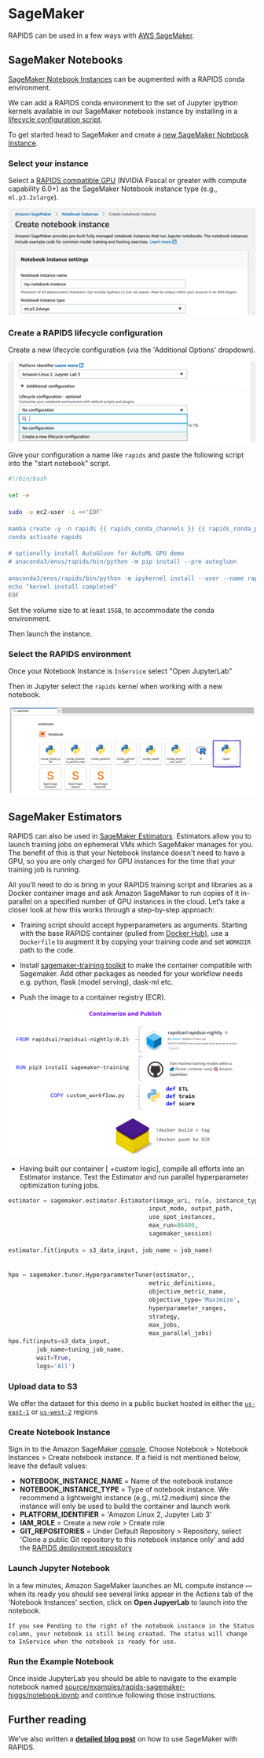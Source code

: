 # SageMaker

RAPIDS can be used in a few ways with [AWS SageMaker](https://aws.amazon.com/sagemaker/).

## SageMaker Notebooks

[SageMaker Notebook Instances](https://docs.aws.amazon.com/sagemaker/latest/dg/nbi.html) can be augmented with a RAPIDS conda environment.

We can add a RAPIDS conda environment to the set of Jupyter ipython kernels available in our SageMaker notebook instance by installing in a [lifecycle configuration script](https://docs.aws.amazon.com/sagemaker/latest/dg/notebook-lifecycle-config.html).

To get started head to SageMaker and create a [new SageMaker Notebook Instance](https://console.aws.amazon.com/sagemaker/home#/notebook-instances/create).

### Select your instance

Select a [RAPIDS compatible GPU](https://medium.com/dropout-analytics/which-gpus-work-with-rapids-ai-f562ef29c75f) (NVIDIA Pascal or greater with compute capability 6.0+) as the SageMaker Notebook instance type (e.g., `ml.p3.2xlarge`).

![Screenshot of the create new notebook screen with a ml.p3.2xlarge selected](../../images/sagemaker-create-notebook-instance.png)

### Create a RAPIDS lifecycle configuration

Create a new lifecycle configuration (via the 'Additional Options' dropdown).

![Screenshot of the create lifecycle configuration screen](../../images/sagemaker-create-lifecycle-configuration.png)

Give your configuration a name like `rapids` and paste the following script into the "start notebook" script.

```bash
#!/bin/bash

set -e

sudo -u ec2-user -i <<'EOF'

mamba create -y -n rapids {{ rapids_conda_channels }} {{ rapids_conda_packages }} ipykernel
conda activate rapids

# optionally install AutoGluon for AutoML GPU demo
# anaconda3/envs/rapids/bin/python -m pip install --pre autogluon

anaconda3/envs/rapids/bin/python -m ipykernel install --user --name rapids
echo "kernel install completed"
EOF
```

Set the volume size to at least `15GB`, to accommodate the conda environment.

Then launch the instance.

### Select the RAPIDS environment

Once your Notebook Instance is `InService` select "Open JupyterLab"

Then in Jupyter select the `rapids` kernel when working with a new notebook.

![Screenshot of Jupyter with the rapids kernel highlighted](../../images/sagemaker-choose-rapids-kernel.png)

## SageMaker Estimators

RAPIDS can also be used in [SageMaker Estimators](https://sagemaker.readthedocs.io/en/stable/api/training/estimators.html). Estimators allow you to launch training jobs on ephemeral VMs which SageMaker manages for you. The benefit of this is that your Notebook Instance doesn't need to have a GPU, so you are only charged for GPU instances for the time that your training job is running.

All you’ll need to do is bring in your RAPIDS training script and libraries as a Docker container image and ask Amazon SageMaker to run copies of it in-parallel on a specified number of GPU instances in the cloud. Let’s take a closer look at how this works through a step-by-step approach:

- Training script should accept hyperparameters as arguments. Starting with the base RAPIDS container (pulled from [Docker Hub](https://hub.docker.com/u/rapidsai)), use a `Dockerfile` to augment it by copying your training code and set `WORKDIR` path to the code.

- Install [sagemaker-training toolkit](https://github.com/aws/sagemaker-training-toolkit) to make the container compatible with Sagemaker. Add other packages as needed for your workflow needs e.g. python, flask (model serving), dask-ml etc.

- Push the image to a container registry (ECR).

![Screenshot of summarized step to build Estimator](../../images/sagemaker-containerize-and-publish.png)

- Having built our container [ +custom logic], compile all efforts into an Estimator instance. Test the Estimator and run parallel hyperparameter optimization tuning jobs.

```python
estimator = sagemaker.estimator.Estimator(image_uri, role, instance_type, instance_count,
                                        input_mode, output_path,
                                        use_spot_instances,
                                        max_run=86400,
                                        sagemaker_session)

estimator.fit(inputs = s3_data_input, job_name = job_name)


hpo = sagemaker.tuner.HyperparameterTuner(estimator,,
                                        metric_definitions,
                                        objective_metric_name,
                                        objective_type='Maximize',
                                        hyperparameter_ranges,
                                        strategy,
                                        max_jobs,
                                        max_parallel_jobs)
hpo.fit(inputs=s3_data_input,
        job_name=tuning_job_name,
        wait=True,
        logs='All')
```

### Upload data to S3

We offer the dataset for this demo in a public bucket hosted in either the [`us-east-1`](https://s3.console.aws.amazon.com/s3/buckets/sagemaker-rapids-hpo-us-east-1/) or [`us-west-2`](https://s3.console.aws.amazon.com/s3/buckets/sagemaker-rapids-hpo-us-west-2/) regions

### Create Notebook Instance

Sign in to the Amazon SageMaker [console](https://console.aws.amazon.com/sagemaker/). Choose Notebook > Notebook Instances > Create notebook instance. If a field is not mentioned below, leave the default values:

- **NOTEBOOK_INSTANCE_NAME** = Name of the notebook instance
- **NOTEBOOK_INSTANCE_TYPE** = Type of notebook instance. We recommend a lightweight instance (e.g., ml.t2.medium) since the instance will only be used to build the container and launch work
- **PLATFORM_IDENTIFIER** = 'Amazon Linux 2, Jupyter Lab 3'
- **IAM_ROLE** = Create a new role > Create role
- **GIT_REPOSITORIES** = Under Default Repository > Repository, select 'Clone a public Git repository to this notebook instance only' and add the [RAPIDS deployment repository](https://github.com/rapidsai/deployment)

### Launch Jupyter Notebook

In a few minutes, Amazon SageMaker launches an ML compute instance — when its ready you should see several links appear in the Actions tab of the 'Notebook Instances' section, click on **Open JupyerLab** to launch into the notebook.

```{note}
If you see Pending to the right of the notebook instance in the Status column, your notebook is still being created. The status will change to InService when the notebook is ready for use.
```

### Run the Example Notebook

Once inside JupyterLab you should be able to navigate to the example notebook named [source/examples/rapids-sagemaker-higgs/notebook.ipynb](/examples/rapids-sagemaker-higgs/notebook) and continue following those instructions.

## Further reading

We’ve also written a **[detailed blog post](https://medium.com/rapids-ai/running-rapids-experiments-at-scale-using-amazon-sagemaker-d516420f165b)** on how to use SageMaker with RAPIDS.

```{relatedexamples}

```
